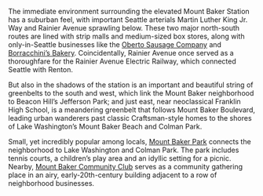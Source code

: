 The immediate environment surrounding the elevated Mount Baker Station has a suburban feel, with important Seattle arterials Martin Luther King Jr. Way and Rainier Avenue sprawling below. These two major north-south routes are lined with strip malls and medium-sized box stores, along with only-in-Seattle businesses like the [Oberto Sausage Company](https://www.oberto.com/) and [Borracchini’s Bakery](https://www.nowcake.com/). Coincidentally, Rainier Avenue once served as a thoroughfare for the Rainier Avenue Electric Railway, which connected Seattle with Renton.
 
But also in the shadows of the station is an important and beautiful string of greenbelts to the south and west, which link the Mount Baker neighborhood to Beacon Hill’s Jefferson Park; and just east, near neoclassical Franklin High School, is a meandering greenbelt that follows Mount Baker Boulevard, leading urban wanderers past classic Craftsman-style homes to the shores of Lake Washington’s Mount Baker Beach and Colman Park.
 
Small, yet incredibly popular among locals, [Mount Baker Park](http://www.seattle.gov/parks/find/parks/mount-baker-park) connects the neighborhood to Lake Washington and Colman Park. The park includes tennis courts, a children’s play area and an idyllic setting for a picnic. Nearby, [Mount Baker Community Club](http://www.mountbaker.org/) serves as a community gathering place in an airy, early-20th-century building adjacent to a row of neighborhood businesses. 
